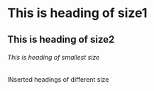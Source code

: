 # This is heading of size1
## This is heading of size2
###### This is heading of smallest size
INserted headings of different size
